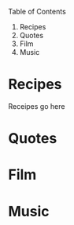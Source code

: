 Table of Contents

1. Recipes
2. Quotes
3. Film
4. Music

# Recipes

Receipes go here

# Quotes
# Film
# Music
